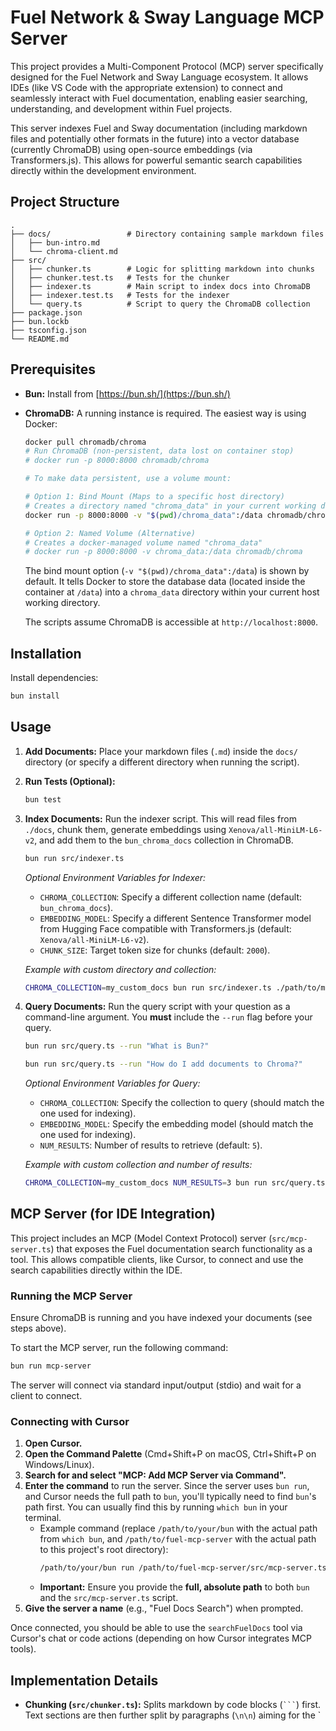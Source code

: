 # Fuel Network & Sway Language MCP Server

This project provides a Multi-Component Protocol (MCP) server specifically designed for the Fuel Network and Sway Language ecosystem. It allows IDEs (like VS Code with the appropriate extension) to connect and seamlessly interact with Fuel documentation, enabling easier searching, understanding, and development within Fuel projects.

This server indexes Fuel and Sway documentation (including markdown files and potentially other formats in the future) into a vector database (currently ChromaDB) using open-source embeddings (via Transformers.js). This allows for powerful semantic search capabilities directly within the development environment.

## Project Structure

```
.
├── docs/                 # Directory containing sample markdown files
│   ├── bun-intro.md
│   └── chroma-client.md
├── src/
│   ├── chunker.ts        # Logic for splitting markdown into chunks
│   ├── chunker.test.ts   # Tests for the chunker
│   ├── indexer.ts        # Main script to index docs into ChromaDB
│   ├── indexer.test.ts   # Tests for the indexer
│   └── query.ts          # Script to query the ChromaDB collection
├── package.json
├── bun.lockb
├── tsconfig.json
└── README.md
```

## Prerequisites

*   **Bun:** Install from [https://bun.sh/](https://bun.sh/)
*   **ChromaDB:** A running instance is required. The easiest way is using Docker:
    ```bash
    docker pull chromadb/chroma
    # Run ChromaDB (non-persistent, data lost on container stop)
    # docker run -p 8000:8000 chromadb/chroma

    # To make data persistent, use a volume mount:
    
    # Option 1: Bind Mount (Maps to a specific host directory)
    # Creates a directory named "chroma_data" in your current working directory on the host
    docker run -p 8000:8000 -v "$(pwd)/chroma_data":/data chromadb/chroma
    
    # Option 2: Named Volume (Alternative)
    # Creates a docker-managed volume named "chroma_data"
    # docker run -p 8000:8000 -v chroma_data:/data chromadb/chroma
    ```
    The bind mount option (`-v "$(pwd)/chroma_data":/data`) is shown by default. It tells Docker to store the database data (located inside the container at `/data`) into a `chroma_data` directory within your current host working directory.

    The scripts assume ChromaDB is accessible at `http://localhost:8000`.

## Installation

Install dependencies:

```bash
bun install
```

## Usage

1.  **Add Documents:** Place your markdown files (`.md`) inside the `docs/` directory (or specify a different directory when running the script).

2.  **Run Tests (Optional):**

    ```bash
    bun test
    ```

3.  **Index Documents:** Run the indexer script. This will read files from `./docs`, chunk them, generate embeddings using `Xenova/all-MiniLM-L6-v2`, and add them to the `bun_chroma_docs` collection in ChromaDB.

    ```bash
    bun run src/indexer.ts
    ```

    *Optional Environment Variables for Indexer:*
    *   `CHROMA_COLLECTION`: Specify a different collection name (default: `bun_chroma_docs`).
    *   `EMBEDDING_MODEL`: Specify a different Sentence Transformer model from Hugging Face compatible with Transformers.js (default: `Xenova/all-MiniLM-L6-v2`).
    *   `CHUNK_SIZE`: Target token size for chunks (default: `2000`).

    *Example with custom directory and collection:*
    ```bash
    CHROMA_COLLECTION=my_custom_docs bun run src/indexer.ts ./path/to/my/markdown
    ```

4.  **Query Documents:** Run the query script with your question as a command-line argument.
    You **must** include the `--run` flag before your query.

    ```bash
    bun run src/query.ts --run "What is Bun?"
    ```

    ```bash
    bun run src/query.ts --run "How do I add documents to Chroma?"
    ```

    *Optional Environment Variables for Query:*
    *   `CHROMA_COLLECTION`: Specify the collection to query (should match the one used for indexing).
    *   `EMBEDDING_MODEL`: Specify the embedding model (should match the one used for indexing).
    *   `NUM_RESULTS`: Number of results to retrieve (default: `5`).

    *Example with custom collection and number of results:*
    ```bash
    CHROMA_COLLECTION=my_custom_docs NUM_RESULTS=3 bun run src/query.ts --run "My query text"
    ```

## MCP Server (for IDE Integration)

This project includes an MCP (Model Context Protocol) server (`src/mcp-server.ts`) that exposes the Fuel documentation search functionality as a tool. This allows compatible clients, like Cursor, to connect and use the search capabilities directly within the IDE.

### Running the MCP Server

Ensure ChromaDB is running and you have indexed your documents (see steps above).

To start the MCP server, run the following command:

```bash
bun run mcp-server
```

The server will connect via standard input/output (stdio) and wait for a client to connect.

### Connecting with Cursor

1.  **Open Cursor.**
2.  **Open the Command Palette** (Cmd+Shift+P on macOS, Ctrl+Shift+P on Windows/Linux).
3.  **Search for and select "MCP: Add MCP Server via Command".**
4.  **Enter the command** to run the server. Since the server uses `bun run`, and Cursor needs the full path to `bun`, you'll typically need to find `bun`'s path first. You can usually find this by running `which bun` in your terminal.
    *   Example command (replace `/path/to/your/bun` with the actual path from `which bun`, and `/path/to/fuel-mcp-server` with the actual path to this project's root directory):
        ```bash
        /path/to/your/bun run /path/to/fuel-mcp-server/src/mcp-server.ts
        ```
    *   **Important:** Ensure you provide the **full, absolute path** to both `bun` and the `src/mcp-server.ts` script.
5.  **Give the server a name** (e.g., "Fuel Docs Search") when prompted.

Once connected, you should be able to use the `searchFuelDocs` tool via Cursor's chat or code actions (depending on how Cursor integrates MCP tools).

## Implementation Details

*   **Chunking (`src/chunker.ts`):** Splits markdown by code blocks (` ``` `) first. Text sections are then further split by paragraphs (`\n\n`) aiming for the `